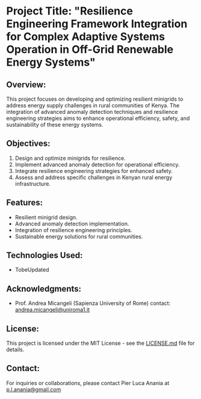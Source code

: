 # Project Title:  "Resilience Engineering Framework Integration for Complex Adaptive Systems Operation in Off-Grid Renewable Energy Systems"
## Overview:
This project focuses on developing and optimizing resilient minigrids to address energy supply challenges in rural communities of Kenya. The integration of advanced anomaly detection techniques and resilience engineering strategies aims to enhance operational efficiency, safety, and sustainability of these energy systems.

## Objectives:
1. Design and optimize minigrids for resilience.
2. Implement advanced anomaly detection for operational efficiency.
3. Integrate resilience engineering strategies for enhanced safety.
4. Assess and address specific challenges in Kenyan rural energy infrastructure.

## Features:
- Resilient minigrid design.
- Advanced anomaly detection implementation.
- Integration of resilience engineering principles.
- Sustainable energy solutions for rural communities.

## Technologies Used:
- TobeUpdated

## Acknowledgments:
- Prof. Andrea Micangeli (Sapienza University of Rome) 
 contact: andrea.micangeli@uniroma1.it

## License:
This project is licensed under the MIT License - see the [LICENSE.md](LICENSE.md) file for details.

## Contact:
For inquiries or collaborations, please contact Pier Luca Anania at p.l.anania@gmail.com
